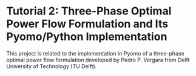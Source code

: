 # Tutorial 2: Three-Phase Optimal Power Flow Formulation and Its Pyomo/Python Implementation 
This project is related to the implementation in Pyomo of a three-phase optimal power flow formulation developed by Pedro P. Vergara from Delft University of Technology (TU Delft).
